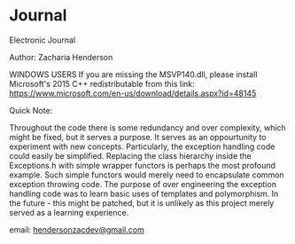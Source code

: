 # Journal
Electronic Journal

Author: Zacharia Henderson

WINDOWS USERS
If you are missing the MSVP140.dll, please install Microsoft's 2015 C++ redistributable from this link:
https://www.microsoft.com/en-us/download/details.aspx?id=48145

Quick Note:

Throughout the code there is some redundancy and over complexity, which might be fixed, but it
serves a purpose. It serves as an oppourtunity to experiment with new concepts.
Particularly, the exception handling code could easily be simplified.
Replacing the class hierarchy inside the Exceptions.h with simple wrapper functors is perhaps the most
profound example. Such simple functors would merely need to encapsulate common exception throwing code.
The purpose of over engineering the exception handling code was to learn basic uses of templates
and polymorphism. In the future - this might be patched, but it is unlikely as this project merely
served as a learning experience.

email: hendersonzacdev@gmail.com
